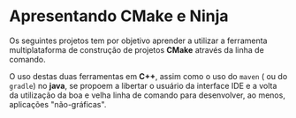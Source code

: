 # Apresentando CMake e Ninja

Os seguintes projetos tem por objetivo aprender a utilizar a ferramenta 
multiplataforma de construção de projetos **CMake** através da linha de 
comando.

O uso destas duas ferramentas em **C++**, assim como o uso do 
`maven` ( ou do `gradle`) no **java**, se propoem a libertar o usuário 
da interface IDE e a volta da utilização da boa e velha linha de comando
para desenvolver, ao menos, aplicações "não-gráficas".


